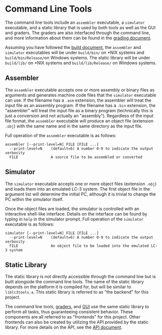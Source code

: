 # Command Line Tools
The command line tools include an `assembler` executable, a `simulator`
executable, and a static library that is used by both tools as well as the GUI
and graders. The graders are also interfaced through the command line, and more
information about them can be found in the [grading document](GRADE.md).

Assuming you have followed the [build document](BUILD.md), the `assembler` and
`simulator` executables will be under `build/bin/` on \*NIX systems and
`build/bin/Release/`on Windows systems. The static library will be under
`build/lib/` on \*NIX systems and `build/lib/Release/` on Windows systems.

## Assembler
The `assembler` executable accepts one or more assembly or binary files as
arguments and generates machine code files that the `simulator` executable can
use. If the filename has a `.asm` extension, the assembler will treat the input
file as an assembly program. If the filename has a `.bin` extension, the
"assembler" will treat the input file as a binary program (technically this is
just a conversion and not actually an "assembly"). Regardless of the input file
format, the `assembler` executable will produce an object file (extension
`.obj`) with the same name and in the same directory as the input file.

Full operation of the `assembler` executable is as follows:

```
assembler [--print-level=N] FILE [FILE ...]
  --print-level=N    (default=6) A number 0-9 to indicate the output verbosity
  FILE               A source file to be assembled or converted
```

## Simulator
The `simulator` executable accepts one or more object files (extension `.obj`)
and loads them into an emulated LC-3 system. The first object file in the
argument list will determine the initial PC, although it is trivial to change
the PC within the simulator itself.

Once the object files are loaded, the simulator is controlled with an
interactive shell-like interface. Details on the interface can be found by
typing in `help` in the simulator prompt. Full operation of the `simulator`
executable is as follows:

```
simulator [--print-level=N] FILE [FILE ...]
  --print-level=N    (default=6) A number 0-9 to indicate the output verbosity
  FILE               An object file to be loaded into the emulated LC-3 system
```

## Static Library
The static library is not directly accessible through the command line but is
built alongside the command line tools. The name of the static library depends
on the platform it is compiled for, but will be similar to `liblc3tools.a`.
This static library is referred to as "the backend" for this project.

The command line tools, [graders](GRADE.md), and [GUI](GUI.md) use the same
static library to perform all tasks, thus guaranteeing consistent behavior.
These components are all referred to as "frontends" for this project. Other
frontends can also be created by utilizing the API provided by the static
library. For more details on the API, see the [API document](API.md).
